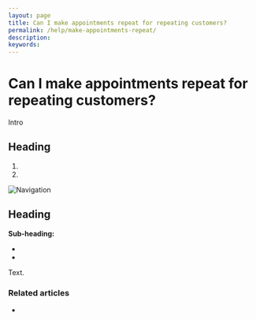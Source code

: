 ```yaml
---
layout: page
title: Can I make appointments repeat for repeating customers?
permalink: /help/make-appointments-repeat/
description:
keywords:
---
```


# Can I make appointments repeat for repeating customers?

Intro

## Heading

1.
2.

![Navigation](images/foldername/file.png)

## Heading

**Sub-heading:**

*
*

Text.

### Related articles

*
